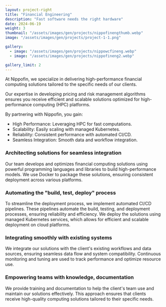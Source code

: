 ```yaml
---
layout: project-right
title: "Financial Engineering"
description: "Fast software needs the right hardware"
date: 2024-06-19
weight: 3
thumbnail: "/assets/images/gen/projects/nippofinengthumb.webp"
image: "/assets/images/gen/projects/project-1-1.png"

gallery:
  - image: "/assets/images/gen/projects/nippowcfineng.webp"
  - image: "/assets/images/gen/projects/nippofineng2.webp"

gallery_limit: 2
---
```


At Nippofin, we specialize in delivering high-performance financial computing solutions tailored to the specific needs of our clients. 

Our expertise in developing pricing and risk management algorithms ensures you receive efficient and scalable solutions optimized for high-performance computing (HPC) platforms.

By partnering with Nippofin, you gain:

- High Performance: Leveraging HPC for fast computations.
- Scalability: Easily scaling with managed Kubernetes.
- Reliability: Consistent performance with automated CI/CD.
- Seamless Integration: Smooth data and workflow integration.

### Architecting solutions for seamless integration

Our team develops and optimizes financial computing solutions using powerful programming languages and libraries to build high-performance models. We use Docker to package these solutions, ensuring consistent deployment across various platforms.

### Automating the "build, test, deploy" process

To streamline the deployment process, we implement automated CI/CD pipelines. These pipelines automate the build, testing, and deployment processes, ensuring reliability and efficiency. We deploy the solutions using managed Kubernetes services, which allows for efficient and scalable deployment on cloud platforms.

### Integrating smoothly with existing systems

We integrate our solutions with the client's existing workflows and data sources, ensuring seamless data flow and system compatibility. Continuous monitoring and tuning are used to track performance and optimize resource use.

### Empowering teams with knowledge, documentation

We provide training and documentation to help the client's team use and maintain our solutions effectively. This approach ensures that clients receive high-quality computing solutions tailored to their specific needs.
